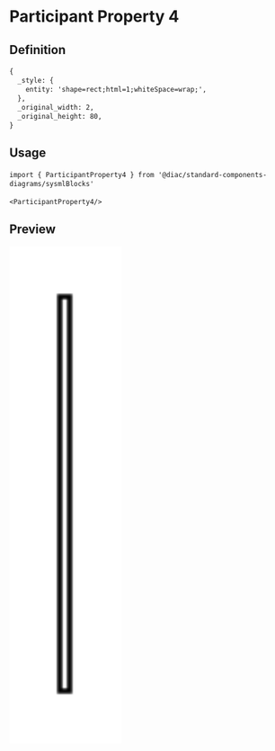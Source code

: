 # Participant Property 4

## Definition

```
{
  _style: { 
    entity: 'shape=rect;html=1;whiteSpace=wrap;',
  },
  _original_width: 2,
  _original_height: 80,
}
```

## Usage

```
import { ParticipantProperty4 } from '@diac/standard-components-diagrams/sysmlBlocks'

<ParticipantProperty4/>
```

## Preview

<img src="./participant-property-4.png" width="200"/>
